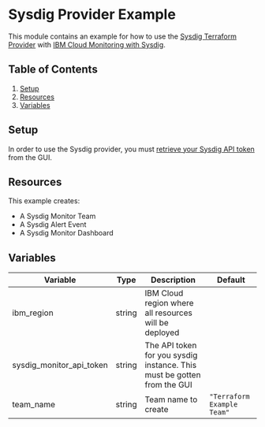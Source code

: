 # Sysdig Provider Example

This module contains an example for how to use the [Sysdig Terraform Provider](https://registry.terraform.io/providers/sysdiglabs/sysdig/latest/docs) with [IBM Cloud Monitoring with Sysdig](https://www.ibm.com/cloud/sysdig).

## Table of Contents

1. [Setup](##setup)
2. [Resources](##Resources)
3. [Variables](##Variables)

## Setup

In order to use the Sysdig provider, you must [retrieve your Sysdig API token](https://docs.sysdig.com/en/retrieve-the-sysdig-api-token.html) from the GUI.

## Resources

This example creates:

- A Sysdig Monitor Team
- A Sysdig Alert Event
- A Sysdig Monitor Dashboard

## Variables

Variable                 | Type   | Description                                                               | Default
------------------------ | ------ | ------------------------------------------------------------------------- |--------
ibm_region               | string | IBM Cloud region where all resources will be deployed                     |
sysdig_monitor_api_token | string | The API token for you sysdig instance. This must be gotten from the GUI   |
team_name                | string | Team name to create                                                       | `"Terraform Example Team"`